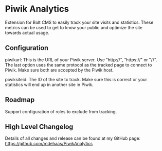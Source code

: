 Piwik Analytics
===============

Extension for Bolt CMS to easily track your site visits and statistics.
These metrics can be used to get to know your public and optimize the
site towards actual usage.

Configuration
-------------
piwikurl: This is the URL of your Piwik server.
	Use "http://", "https://" or "//". The last option uses the same 
	protocol as the tracked page to connect to Piwik. Make sure both
	are accepted by the Piwik host.
	
piwiksiteid: The ID of the site to track. Make sure this is correct or
	your statistics will end up in another site in Piwik.

Roadmap
-------
Support configuration of roles to exclude from tracking.

High Level Changelog
--------------------
Details of all changes and release can be found at my GitHub page:
https://github.com/mdehaas/PiwikAnalytics
